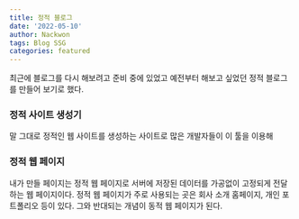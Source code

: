 ```yaml
---
title: 정적 블로그 
date: '2022-05-10'
author: Nackwon
tags: Blog SSG
categories: featured
---
```


최근에 블로그를 다시 해보려고 준비 중에 있었고 예전부터 해보고 싶었던 정적 블로그를 만들어 보기로 했다.

### 정적 사이트 생성기

말 그대로 정적인 웹 사이트를 생성하는 사이트로 많은 개발자들이 이 툴을 이용해 

### 정적 웹 페이지
내가 만들 페이지는 정적 웹 페이지로 서버에 저장된 데이터를 가공없이 고정되게 전달하는 웹 페이지이다.
정적 웹 페이지가 주로 사용되는 곳은 회사 소개 홈페이지, 개인 포트폴리오 등이 있다.
그와 반대되는 개념이 동적 웹 페이지가 된다. 